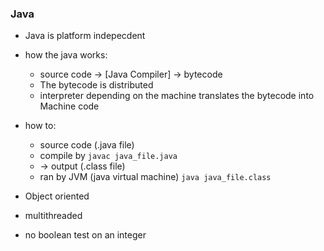 ### Java
* Java is platform indepecdent
* how the java works:
    * source code -> [Java Compiler] -> bytecode
    * The bytecode is distributed
    * interpreter depending on the machine translates the bytecode into Machine code
* how to:
    * source code (.java file)
    * compile by `javac java_file.java`
    * -> output (.class file)
    * ran by JVM (java virtual machine) `java java_file.class`
* Object oriented
* multithreaded


* no boolean test on an integer


